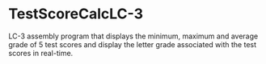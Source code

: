 # TestScoreCalcLC-3
LC-3 assembly program that displays the minimum, maximum and average grade of 5 test scores and display the letter grade associated with the test scores in real-time. 

